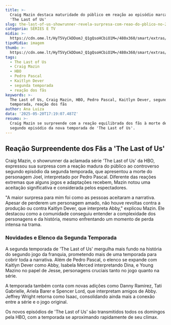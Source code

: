 ```yaml
---
title: >-
  Craig Mazin destaca maturidade do público em reação ao episódio marcante de
  'The Last of Us'
slug: the-last-of-us-showrunner-revela-surpresa-com-reao-do-pblico-no-2-episdio
categoria: SÉRIES E TV
midia: >-
  https://cdn.ome.lt/HyT5VyCkDDomJ_Q1gQsoHCbiO1M=/480x360/smart/extras/conteudos/omelete_THUMB_-_2025-05-20T132500.349.png
tipoMidia: imagem
thumb: >-
  https://cdn.ome.lt/HyT5VyCkDDomJ_Q1gQsoHCbiO1M=/480x360/smart/extras/conteudos/omelete_THUMB_-_2025-05-20T132500.349.png
tags:
  - The Last of Us
  - Craig Mazin
  - HBO
  - Pedro Pascal
  - Kaitlyn Dever
  - segunda temporada
  - reação dos fãs
keywords: >-
  The Last of Us, Craig Mazin, HBO, Pedro Pascal, Kaitlyn Dever, segunda
  temporada, reação dos fãs
author: Ana Luiza
data: '2025-05-20T17:19:07.487Z'
resumo: >-
  Craig Mazin se surpreende com a reação equilibrada dos fãs à morte de Joel no
  segundo episódio da nova temporada de 'The Last of Us'.
---
```


## Reação Surpreendente dos Fãs a 'The Last of Us'

Craig Mazin, o showrunner da aclamada série 'The Last of Us' da HBO, expressou sua surpresa com a reação madura do público ao controverso segundo episódio da segunda temporada, que apresentou a morte do personagem Joel, interpretado por Pedro Pascal. Diferente das reações extremas que alguns jogos e adaptações recebem, Mazin notou uma aceitação significativa e considerada pelos espectadores.

"A maior surpresa para mim foi como as pessoas aceitaram a narrativa. Apesar de perderem um personagem amado, não houve revoltas contra a produção ou contra Kaitlyn Dever, que interpreta Abby," explicou Mazin. Ele destacou como a comunidade conseguiu entender a complexidade dos personagens e da história, mesmo enfrentando um momento de perda intensa na trama.

### Novidades e Elenco da Segunda Temporada

A segunda temporada de 'The Last of Us' mergulha mais fundo na história do segundo jogo da franquia, prometendo mais de uma temporada para cobrir toda a narrativa. Além de Pedro Pascal, o elenco se expande com Kaitlyn Dever como Abby, Isabela Merced interpretando Dina, e Young Mazino no papel de Jesse, personagens cruciais tanto no jogo quanto na série.

A temporada também conta com novas adições como Danny Ramirez, Tati Gabrielle, Ariela Barer e Spencer Lord, que interpretam amigos de Abby. Jeffrey Wright retorna como Isaac, consolidando ainda mais a conexão entre a série e o jogo original.

Os novos episódios de 'The Last of Us' são transmitidos todos os domingos pela HBO, com a temporada se aproximando rapidamente de seu clímax.
